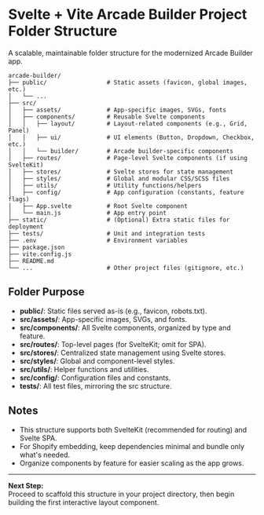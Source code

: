 # Svelte + Vite Arcade Builder Project Folder Structure

A scalable, maintainable folder structure for the modernized Arcade Builder app.

```
arcade-builder/
├── public/                 # Static assets (favicon, global images, etc.)
│   └── ...
├── src/
│   ├── assets/             # App-specific images, SVGs, fonts
│   ├── components/         # Reusable Svelte components
│   │   ├── layout/         # Layout-related components (e.g., Grid, Panel)
│   │   ├── ui/             # UI elements (Button, Dropdown, Checkbox, etc.)
│   │   └── builder/        # Arcade builder-specific components
│   ├── routes/             # Page-level Svelte components (if using SvelteKit)
│   ├── stores/             # Svelte stores for state management
│   ├── styles/             # Global and modular CSS/SCSS files
│   ├── utils/              # Utility functions/helpers
│   ├── config/             # App configuration (constants, feature flags)
│   ├── App.svelte          # Root Svelte component
│   └── main.js             # App entry point
├── static/                 # (Optional) Extra static files for deployment
├── tests/                  # Unit and integration tests
├── .env                    # Environment variables
├── package.json
├── vite.config.js
├── README.md
└── ...                     # Other project files (gitignore, etc.)
```

## Folder Purpose

- **public/**: Static files served as-is (e.g., favicon, robots.txt).
- **src/assets/**: App-specific images, SVGs, and fonts.
- **src/components/**: All Svelte components, organized by type and feature.
- **src/routes/**: Top-level pages (for SvelteKit; omit for SPA).
- **src/stores/**: Centralized state management using Svelte stores.
- **src/styles/**: Global and component-level styles.
- **src/utils/**: Helper functions and utilities.
- **src/config/**: Configuration files and constants.
- **tests/**: All test files, mirroring the src structure.

## Notes

- This structure supports both SvelteKit (recommended for routing) and Svelte SPA.
- For Shopify embedding, keep dependencies minimal and bundle only what's needed.
- Organize components by feature for easier scaling as the app grows.

---

**Next Step:**  
Proceed to scaffold this structure in your project directory, then begin building the first interactive layout component.